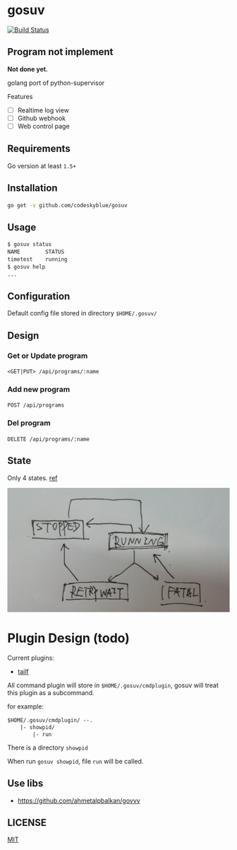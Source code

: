# gosuv
[![Build Status](https://travis-ci.org/codeskyblue/gosuv.svg)](https://travis-ci.org/codeskyblue/gosuv)

## Program not implement
**Not done yet.**

golang port of python-supervisor

Features

* [ ] Realtime log view
* [ ] Github webhook
* [ ] Web control page

## Requirements
Go version at least `1.5+`

## Installation
```sh
go get -v github.com/codeskyblue/gosuv
```

## Usage
```sh
$ gosuv status
NAME		STATUS
timetest	running
$ gosuv help
...
```

## Configuration
Default config file stored in directory `$HOME/.gosuv/`

## Design
### Get or Update program
`<GET|PUT> /api/programs/:name`

### Add new program
`POST /api/programs`

### Del program
`DELETE /api/programs/:name`

## State
Only 4 states. [ref](http://supervisord.org/subprocess.html#process-states)

![states](docs/states.png)

# Plugin Design (todo)
Current plugins:

- [tailf](https://github.com/codeskyblue/gosuv-tailf)

All command plugin will store in `$HOME/.gosuv/cmdplugin`, gosuv will treat this plugin as a subcommand.

for example:

	$HOME/.gosuv/cmdplugin/ --.
		|- showpid/
			|- run

There is a directory `showpid`

When run `gosuv showpid`, file `run` will be called.


## Use libs
* <https://github.com/ahmetalpbalkan/govvv>

## LICENSE
[MIT](LICENSE)
